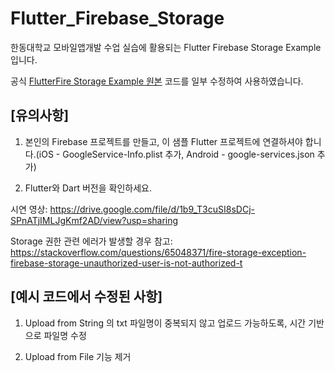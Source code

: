 # Flutter_Firebase_Storage

한동대학교 모바일앱개발 수업 실습에 활용되는 Flutter Firebase Storage Example 입니다.

공식 [FlutterFire Storage Example 원본](https://github.com/FirebaseExtended/flutterfire/tree/master/packages/firebase_storage/firebase_storage
) 코드를 일부 수정하여 사용하였습니다.

## [유의사항]

1. 본인의 Firebase 프로젝트를 만들고, 이 샘플 Flutter 프로젝트에 연결하셔야 합니다.(iOS - GoogleService-Info.plist 추가, Android - google-services.json 추가)

2. Flutter와 Dart 버전을 확인하세요.

시연 영상: https://drive.google.com/file/d/1b9_T3cuSI8sDCj-SPnATjIMLJgKmf2AD/view?usp=sharing

Storage 권한 관련 에러가 발생할 경우 참고: https://stackoverflow.com/questions/65048371/fire-storage-exception-firebase-storage-unauthorized-user-is-not-authorized-t

## [예시 코드에서 수정된 사항]

1. Upload from String 의 txt 파일명이 중복되지 않고 업로드 가능하도록, 시간 기반으로 파일명 수정

2. Upload from File 기능 제거
